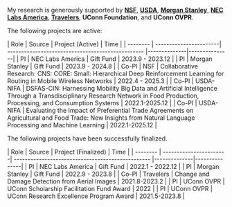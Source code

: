 My research is generously supported by [**NSF**](https://www.nsf.gov/), [**USDA**](https://www.usda.gov/), [**Morgan Stanley**](https://www.morganstanley.com/), [**NEC Labs America**](https://www.nec-labs.com/), [**Travelers**](https://www.travelers.com/), **UConn Foundation**, and **UConn OVPR**.

The following projects are active:

| Role   | Source            | Project (Active)  | Time         |
| -------- | -----------------------| ------------------------------------------------- |--------------|---------------|
| PI | NEC Labs America | Gift Fund | 2023.9 - 2023.12 |
| PI | Morgan Stanley | Gift Fund | 2023.9 - 2024.8 |
| Co-PI | NSF | Collaborative Research: CNS: CORE: Small: Hierarchical Deep Reinforcement Learning for Routing in Mobile Wireless Networks | 2022.4 - 2025.3 |
| Co-PI | USDA-NIFA | DSFAS-CIN: Harnessing Mobility Big Data and Artificial Intelligence Through a Transdisciplinary Research Network in Food Production, Processing, and Consumption Systems | 2022.1-2025.12 |
| Co-PI | USDA-NIFA | Evaluating the Impact of Preferential Trade Agreements on Agricultural and Food Trade: New Insights from Natural Language Processing and Machine Learning | 2022.1-2025.12 |

The following projects have been successfully finalized.

| Role   | Source            | Project (Finalized)  | Time         |
| -------- | -----------------------| ------------------------------------------------- |--------------|---------------|
| PI | NEC Labs America | Gift Fund | 2022.1 - 2022.12 |
| PI | Morgan Stanley | Gift Fund | 2022.9 - 2023.8 |
| Co-PI | Travelers | Change and Damage Detection from Aerial Images | 2021.8-2023.2 |
| PI | UConn OVPR | UConn Scholarship Facilitation Fund Award | 2022 |
| PI | UConn OVPR | UConn Research Excellence Program Award | 2021.5-2023.8 |

